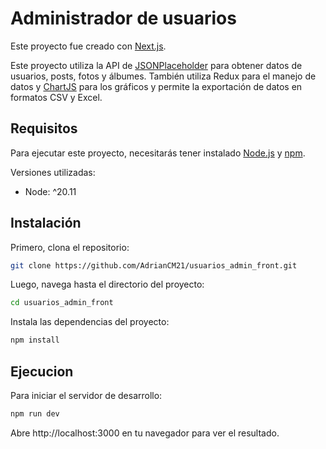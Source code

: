 # Administrador de usuarios

Este proyecto fue creado con [Next.js](https://nextjs.org/).

Este proyecto utiliza la API de [JSONPlaceholder](https://jsonplaceholder.typicode.com/) para obtener datos de usuarios, posts, fotos y álbumes. También utiliza Redux para el manejo de datos y [ChartJS](https://www.npmjs.com/package/redux-chartjs) para los gráficos y permite la exportación de datos en formatos CSV y Excel.

## Requisitos

Para ejecutar este proyecto, necesitarás tener instalado [Node.js](https://nodejs.org/) y [npm](https://www.npmjs.com/).

Versiones utilizadas:

- Node: ^20.11

## Instalación

Primero, clona el repositorio:

```bash
git clone https://github.com/AdrianCM21/usuarios_admin_front.git
```

Luego, navega hasta el directorio del proyecto:

```bash
cd usuarios_admin_front
```

Instala las dependencias del proyecto:

```bash
npm install
```

## Ejecucion

Para iniciar el servidor de desarrollo:

```bash
npm run dev
```

Abre http://localhost:3000 en tu navegador para ver el resultado.
